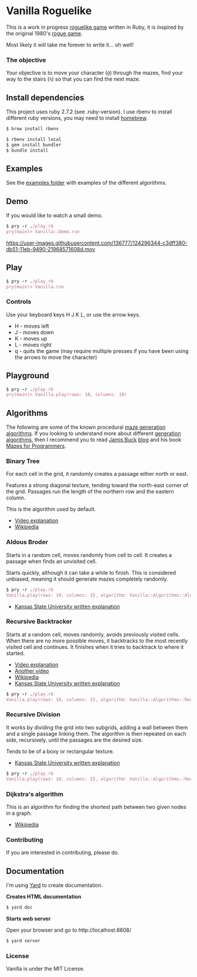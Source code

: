 # Vanilla Roguelike

This is a work in progress [roguelike game](https://en.wikipedia.org/wiki/Roguelike) written in Ruby, it is inspired by the original 1980's [rogue game](https://en.wikipedia.org/wiki/Rogue_(video_game)).

Most likely it will take me forever to write it... oh well!

### The objective

Your objective is to move your character (`@`) through the mazes, find your way to the stairs (`%`) so that you can find the next maze.

## Install dependencies

This project uses ruby 2.7.2 (see .ruby-version).
I use rbenv to install different ruby versions, you may need to install [homebrew](https://brew.sh).


```bash
$ brew install rbenv

$ rbenv install local
$ gem install bundler
$ bundle install
```

## Examples

See the [examples folder](https://github.com/Davidslv/vanilla/tree/master/examples) with examples of the different algorithms.

## Demo

If you would like to watch a small demo.


```ruby
$ pry -r ./play.rb
pry(main)> Vanilla::Demo.run

```


https://user-images.githubusercontent.com/136777/124296344-c3dff380-db51-11eb-9490-21968571608d.mov


## Play

```ruby
$ pry -r ./play.rb
pry(main)> Vanilla.run

```

### Controls

Use your keyboard keys H J K L, or use the arrow keys.

- H - moves left
- J - moves down
- K - moves up
- L - moves right
- q - quits the game (may require multiple presses if you have been using the arrows to move the character)

## Playground

```ruby
$ pry -r ./play.rb
pry(main)> Vanilla.play(rows: 10, columns: 10)

```


## Algorithms

The following are some of the known procedural [maze generation algorithms](https://en.wikipedia.org/wiki/Maze_generation_algorithm).
If you looking to understand more about different [generation algorithms](https://en.wikipedia.org/wiki/Talk%3AMaze_generation_algorithm), then I recommend you to read [Jamis Buck](https://medium.com/@jamis) [blog](http://weblog.jamisbuck.org/2011/2/7/maze-generation-algorithm-recap) and his book [Mazes for Programmers](https://pragprog.com/titles/jbmaze/mazes-for-programmers/).

### Binary Tree

For each cell in the grid, it randomly creates a passage either north or east.

Features a strong diagonal texture, tending toward the north-east corner of the grid.
Passages run the length of the northern row and the eastern column.

This is the algorithm used by default.

- [Video explanation](https://www.youtube.com/watch?v=oSWTXtMglKE)
- [Wikipedia](https://en.wikipedia.org/wiki/Binary_space_partitioning)

### Aldous Broder

Starts in a random cell, moves randomly from cell to cell.
It creates a passage when finds an unvisited cell.

Starts quickly, although it can take a while to finish.
This is considered unbiased, meaning it should generate mazes completely randomly.

```ruby
$ pry -r ./play.rb
Vanilla.play(rows: 10, columns: 15, algorithm: Vanilla::Algorithms::AldousBroder)
```

- [Kansas State University written explanation](https://people.cs.ksu.edu//~ashley78/wiki.ashleycoleman.me/index.php/Aldous-Broder_Algorithm.html)

### Recursive Backtracker

Starts at a random cell, moves randomly, avoids previously visited cells.
When there are no more possible moves, it backtracks to the most recently visited cell and continues.
It finishes when it tries to backtrack to where it started.

- [Video explanation](https://youtu.be/elMXlO28Q1U?t=9)
- [Another video](https://www.youtube.com/watch?v=gBC_Fd8EE8A)
- [Wikipedia](https://en.wikipedia.org/wiki/Backtracking)
- [Kansas State University written explanation](https://people.cs.ksu.edu//~ashley78/wiki.ashleycoleman.me/index.php/Recursive_Backtracker.html)

```ruby
$ pry -r ./play.rb
Vanilla.play(rows: 10, columns: 15, algorithm: Vanilla::Algorithms::RecursiveBacktracker)
```

### Recursive Division

It works by dividing the grid into two subgrids, adding a wall between them and a single passage linking them.
The algorithm is then repeated on each side, recursively, until the passages are the desired size.

Tends to be of a boxy or rectangular texture.

- [Kansas State University written explanation](https://people.cs.ksu.edu//~ashley78/wiki.ashleycoleman.me/index.php/Recursive_Division.html)

```ruby
$ pry -r ./play.rb
Vanilla.play(rows: 10, columns: 15, algorithm: Vanilla::Algorithms::RecursiveDivision)
```

### Dijkstra's algorithm

This is an algorithm for finding the shortest path between two given nodes in a graph.

- [Wikipedia](https://en.wikipedia.org/wiki/Dijkstra%27s_algorithm)

### Contributing

If you are interested in contributing, please do.

## Documentation

I'm using [Yard](https://rubydoc.info/gems/yard/0.9.26/file/README.md) to create documentation.

**Creates HTML documentation**

```bash
$ yard doc
```

**Starts web server**

Open your browser and go to http://localhost:8808/

```bash
$ yard server
```

### License

Vanilla is under the MIT License.
